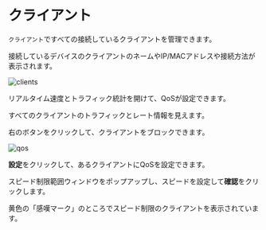 # クライアント

`クライアント`ですべての接続しているクライアントを管理できます。

接続しているデバイスのクライアントのネームやIP/MACアドレスや接続方法が表示されます。

![clients](https://static.gl-inet.com/docs/router/jp/3/setup/mini_router/clients/clients.png)

リアルタイム速度とトラフィック統計を開けて、QoSが設定できます。

すべてのクライアントのトラフィックとレート情報を見えます。

右のボタンをクリックして、クライアントをブロックできます。

![qos](https://static.gl-inet.com/docs/router/jp/3/setup/mini_router/clients/qos.png)

**設定**をクリックして、あるクライアントにQoSを設定できます。

スピード制限範囲ウィンドウをポップアップし、スピードを設定して**確認**をクリックします。

黄色の「感嘆マーク」のところでスピード制限のクライアントを表示されています。